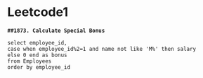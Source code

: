 # Leetcode1

<pre class="language-sql"><code class="lang-sql"><strong>##1873. Calculate Special Bonus
</strong><strong>
</strong>select employee_id,
case when employee_id%2=1 and name not like 'M%' then salary
else 0 end as bonus
from Employees
order by employee_id
</code></pre>
